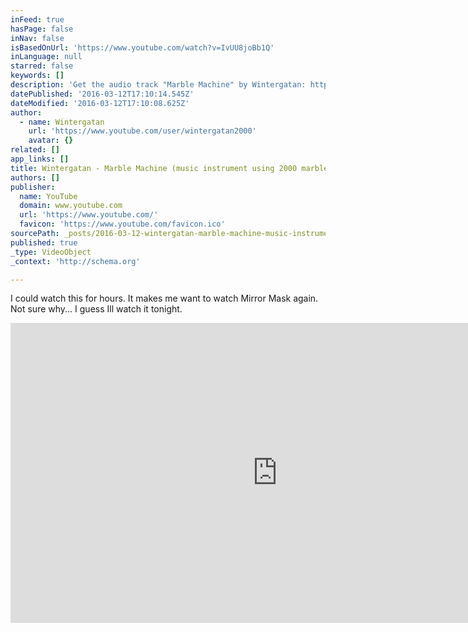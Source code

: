 ```yaml
---
inFeed: true
hasPage: false
inNav: false
isBasedOnUrl: 'https://www.youtube.com/watch?v=IvUU8joBb1Q'
inLanguage: null
starred: false
keywords: []
description: 'Get the audio track "Marble Machine" by Wintergatan: https://wintergatan.bandcamp.com/track/marble-machine Marble Machine built and composed by Martin Molin Video filmed and edited by Hannes Knutsson Costume designed by Angelique Nagtegaal See Sommarfågel music video by Wintergatan: https://youtu.be/SBK2AF-NdVA See Starmachine2000 music video by Wintergatan: https://youtu.be/rEeiRXOlWUE Swedish band Wintergatan will play live concerts starting from summer 2016.'
datePublished: '2016-03-12T17:10:14.545Z'
dateModified: '2016-03-12T17:10:08.625Z'
author:
  - name: Wintergatan
    url: 'https://www.youtube.com/user/wintergatan2000'
    avatar: {}
related: []
app_links: []
title: Wintergatan - Marble Machine (music instrument using 2000 marbles)
authors: []
publisher:
  name: YouTube
  domain: www.youtube.com
  url: 'https://www.youtube.com/'
  favicon: 'https://www.youtube.com/favicon.ico'
sourcePath: _posts/2016-03-12-wintergatan-marble-machine-music-instrument-using-2000-ma.md
published: true
_type: VideoObject
_context: 'http://schema.org'

---
```

I could watch this for hours. It makes me want to watch Mirror Mask again. Not sure why... I guess Ill watch it tonight. 

<iframe src="https://cdn.embedly.com/widgets/media.html?src=https%3A%2F%2Fwww.youtube.com%2Fembed%2FIvUU8joBb1Q%3Ffeature%3Doembed&amp;url=https%3A%2F%2Fwww.youtube.com%2Fwatch%3Fv%3DIvUU8joBb1Q&amp;image=https%3A%2F%2Fi.ytimg.com%2Fvi%2FIvUU8joBb1Q%2Fhqdefault.jpg&amp;key=b7d04c9b404c499eba89ee7072e1c4f7&amp;type=text%2Fhtml&amp;schema=youtube" width="854" height="480" scrolling="no" frameborder="0" allowfullscreen="allowfullscreen" style=""></iframe>